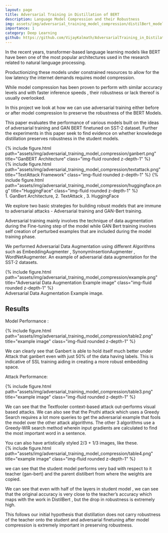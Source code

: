 ```yaml
---
layout: page
title: Adversarial Training in Distillation of BERT
description: Language Model Compression and their Robustness 
img: assets/img/adversarial_training_model_compression/distilBert_modelcompression.png
importance: 1
category: Deep Learning
github: https://github.com/VijayKalmath/AdversarialTraining_in_Distilation_Of_BERT
---
```


In the recent years, transformer-based language learning models like BERT have been one of the most popular architectures used in the research related to natural language processing. 

Productionizing these models under constrained resources to allow for the low latency the internet demands requires model compression. 

While model compression has been proven to perform with similar accuracy levels and with faster inference speeds , their robustness or lack thereof is usually overlooked. 

In this project we look at how we can use adversarial training either before or after model compression to preserve the robustness of the BERT Models.

 This paper evaluates the performance of various models built on the ideas of adversarial training and GAN BERT finetuned on SST-2 dataset. Further the experiments in this paper seek to find evidence on whether knowledege distillation preserves robustness in the student models.

<div class="row">
    <div class="col-sm-8 mt-3 mt-md-0 ">
        {% include figure.html path="assets/img/adversarial_training_model_compression/ganbert.png" title="GanBERT Architecture" class="img-fluid rounded z-depth-1" %}
    </div>
    <div class="col-sm-4 mt-3 mt-md-0">
        {% include figure.html path="assets/img/adversarial_training_model_compression/textattack.png"  title="TextAttack Framework" class="img-fluid rounded z-depth-1" %}
        {% include figure.html path="assets/img/adversarial_training_model_compression/huggingface.png"  title="HuggingFace" class="img-fluid rounded z-depth-1" %}
    </div>
</div>
<div class="caption">
    1. GanBert Architecture, 2. TextAttack , 3. HuggingFace
</div>

We explore two basic strategies for building robust models that are immune to adversarial attacks - Adversarial training and GAN-Bert training. 

Adversarial training mainly involves the technique of data augmentation during the Fine-tuning step of the model while GAN Bert training involves self creation of perturbed examples that are included during the model training phase. 

We performed Adversarial Data Augmentation using different Algorithms such as EmbeddingAugmenter , SynonymInsertionAugmenter , WordNetAugmenter. An example of adversarial data augmentation for the SST-2 datasets.

<div class="row">
    <div class="col-sm mt-3 mt-md-0">
        {% include figure.html path="assets/img/adversarial_training_model_compression/example.png" title="Adversarial Data Augmentation Example image" class="img-fluid rounded z-depth-1" %}
    </div>
</div>
<div class="caption">
    Adversarial Data Augmentation Example image.
</div>

## Results

Model Performance : 

<div class="row justify-content-sm-center">
    <div class="col-sm mt-3 mt-md-0">
        {% include figure.html path="assets/img/adversarial_training_model_compression/table2.png" title="example image" class="img-fluid rounded z-depth-1" %}
    </div>
</div>

We can clearly see that Ganbert is able to hold itself much better under Attack that ganbert even with just 50% of the data having labels. 
This is indicative of SSL training aiding in creating a more robust embedding space.


Attack Performance:

<div class="row justify-content-sm-center">
    <div class="col-sm mt-3 mt-md-0">
        {% include figure.html path="assets/img/adversarial_training_model_compression/table3.png"  title="example image" class="img-fluid rounded z-depth-1" %}
    </div>
</div>

We can see that the Textfooler context-based attack out-performs visual based attacks. We can also see that the Pruthi attack which uses a Greedy Search requires a lot more queries to get the adversarial example that fools the model over the other attack algorithms. The other 3 algorithms use a Greedy-WIR search method wherein input gradients are calculated to find the most important word in a sentence.

<div class="caption">
    You can also have artistically styled 2/3 + 1/3 images, like these.
</div>
<div class="row justify-content-sm-center">
    <div class="col-sm mt-3 mt-md-0">
        {% include figure.html path="assets/img/adversarial_training_model_compression/table4.png"  title="example image" class="img-fluid rounded z-depth-1" %}
    </div>
</div>


we can see that the student model performs very bad with respect to it teacher (gan-bert) and the parent distilbert from where the weights are copied. 

We can see that even with half of the layers in student model , we can see that the original accuracy is very close to the teacher’s accuracy which maps with the work in DistilBert , but the drop in robustness is extremely high. 


This follows our initial hypothesis that distillation does not carry robustness of the teacher onto the student and adversarial finetuning after model compression is extremely important in preserving robustness.